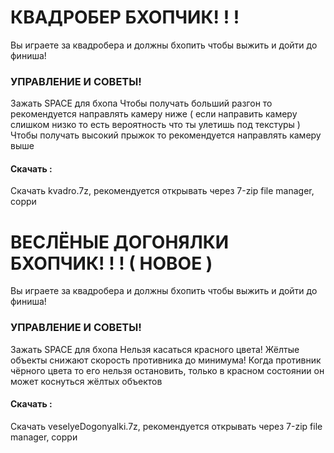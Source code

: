# КВАДРОБЕР БХОПЧИК! ! !
Вы играете за квадробера и должны бхопить чтобы выжить и дойти до финиша!

### УПРАВЛЕНИЕ И СОВЕТЫ!
Зажать SPACE для бхопа
Чтобы получать больший разгон то рекомендуется направлять камеру ниже ( если направить камеру слишком низко то есть вероятность что ты улетишь под текстуры )
Чтобы получать высокий прыжок то рекомендуется направлять камеру выше
#### Скачать :
Скачать kvadro.7z, рекомендуется открывать через 7-zip file manager, сорри

# ВЕСЛЁНЫЕ ДОГОНЯЛКИ БХОПЧИК! ! ! ( НОВОЕ )
Вы играете за квадробера и должны бхопить чтобы выжить и дойти до финиша!

### УПРАВЛЕНИЕ И СОВЕТЫ!
Зажать SPACE для бхопа
Нельзя касаться красного цвета!
Жёлтые объекты снижают скорость противника до минимума!
Когда противник чёрного цвета то его нельзя остановить, только в красном состоянии он может коснуться жёлтых объектов
#### Скачать :
Скачать veselyeDogonyalki.7z, рекомендуется открывать через 7-zip file manager, сорри
